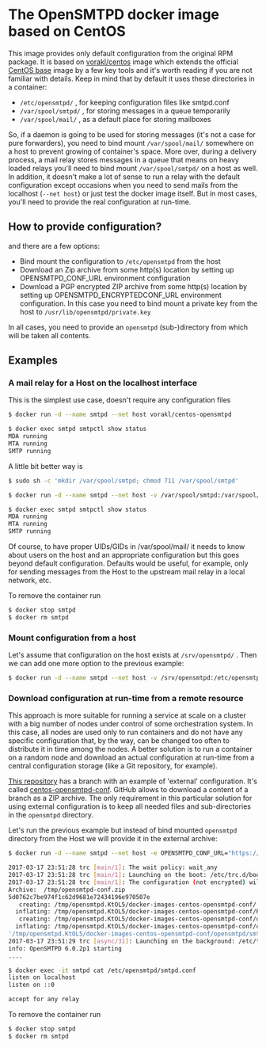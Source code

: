 # The OpenSMTPD docker image based on CentOS

This image provides only default configuration from the original RPM package.
It is based on [vorakl/centos](https://hub.docker.com/r/vorakl/centos/) image which extends the official [CentOS base](https://hub.docker.com/_/centos/) image by a few key tools and it's worth reading if you are not familiar with details.
Keep in mind that by default it uses these directories in a container:

* `/etc/opensmtpd/` , for keeping configuration files like smtpd.conf
* `/var/spool/smtpd/` , for storing messages in a queue temporarily
* `/var/spool/mail/` , as a default place for storing mailboxes

So, if a daemon is going to be used for storing messages (it's not a case for pure forwarders), you need to bind mount `/var/spool/mail/` somewhere on a host to prevent growing of container's space. More over, during a delivery process, a mail relay stores messages in a queue that means on heavy loaded relays you'll need to bind mount `/var/spool/smtpd/` on a host as well. In addition, it doesn't make a lot of sense to run a relay with the default configuration except occasions when you need to send mails from the localhost (`--net host`) or just test the docker image itself. But in most cases, you'll need to provide the real configuration at run-time.

## How to provide configuration?

and there are a few options:

* Bind mount the configuration to `/etc/opensmtpd` from the host
* Download an Zip archive from some http(s) location by setting up OPENSMTPD_CONF_URL environment configuration
* Download a PGP encrypted ZIP archive from some http(s) location by setting up OPENSMTPD_ENCRYPTEDCONF_URL environment configuration. In this case you need to bind mount a private key from the host to `/usr/lib/opensmtpd/private.key`

In all cases, you need to provide an `opensmtpd` (sub-)directory from which will be taken all contents.

## Examples

### A mail relay for a Host on the localhost interface

This is the simplest use case, doesn't require any configuration files

```bash
$ docker run -d --name smtpd --net host vorakl/centos-opensmtpd

$ docker exec smtpd smtpctl show status
MDA running
MTA running
SMTP running
```
A little bit better way is 

```bash
$ sudo sh -c 'mkdir /var/spool/smtpd; chmod 711 /var/spool/smtpd'

$ docker run -d --name smtpd --net host -v /var/spool/smtpd:/var/spool/smtpd -v /var/spool/mail:/var/spool/mail vorakl/centos-opensmtpd

$ docker exec smtpd smtpctl show status
MDA running
MTA running
SMTP running
```
Of course, to have proper UIDs/GIDs in /var/spool/mail/ it needs to know about users on the host and an appropriate configuration but this goes beyond default configuration. Defaults would be useful, for example, only for sending messages from the Host to the upstream mail relay in a local network, etc.

To remove the container run

```bash
$ docker stop smtpd
$ docker rm smtpd
```

### Mount configuration from a host

Let's assume that configuration on the host exists at `/srv/opensmtpd/` . Then we can add one more option to the previous example:

```bash
$ docker run -d --name smtpd --net host -v /srv/opensmtpd:/etc/opensmtpd -v /var/spool/smtpd:/var/spool/smtpd -v /var/spool/mail:/var/spool/mail vorakl/centos-opensmtpd
```

### Download configuration at run-time from a remote resource

This approach is more suitable for running a service at scale on a cluster with a big number of nodes under control of some orchestration system. In this case, all nodes are used only to run containers and do not have any specific configuration that, by the way, can be changed too often to distribute it in time among the nodes. A better solution is to run a container on a random node and download an actual configuration at run-time from a central configuration storage (like a Git repository, for example).

[This repository](https://github.com/vorakl/docker-images) has a branch with an example of 'external' configuration. It's called [centos-opensmtpd-conf](https://github.com/vorakl/docker-images/tree/centos-opensmtpd-conf). GitHub allows to download a content of a branch as a ZIP archive. The only requirement in this particular solution for using external configuration is to keep all needed files and sub-directories in the `opensmtpd` directory.

Let's run the previous example but instead of bind mounted `opensmtpd` directory from the Host we will provide it in the external archive:

```bash
$ docker run -d --name smtpd --net host -e OPENSMTPD_CONF_URL="https://github.com/vorakl/docker-images/archive/centos-opensmtpd-conf.zip" -v /var/spool/smtpd:/var/spool/smtpd -v /var/spool/mail:/var/spool/mail vorakl/centos-opensmtpd

2017-03-17 23:51:28 trc [main/1]: The wait policy: wait_any
2017-03-17 23:51:28 trc [main/1]: Launching on the boot: /etc/trc.d/boot.get-conf
2017-03-17 23:51:28 trc [main/1]: The configuration (not encrypted) will be taken from https://github.com/vorakl/docker-images/archive/centos-opensmtpd-conf.zip
Archive:  /tmp/opensmtpd-conf.zip
5d0762c7be974f1c62d9681e72434196e970507e
   creating: /tmp/opensmtpd.KtOL5/docker-images-centos-opensmtpd-conf/
  inflating: /tmp/opensmtpd.KtOL5/docker-images-centos-opensmtpd-conf/README.md
   creating: /tmp/opensmtpd.KtOL5/docker-images-centos-opensmtpd-conf/opensmtpd/
  inflating: /tmp/opensmtpd.KtOL5/docker-images-centos-opensmtpd-conf/opensmtpd/smtpd.conf
'/tmp/opensmtpd.KtOL5/docker-images-centos-opensmtpd-conf/opensmtpd/smtpd.conf' -> '/etc/opensmtpd/smtpd.conf'
2017-03-17 23:51:29 trc [async/31]: Launching on the background: /etc/trc.d/async.opensmtpd
info: OpenSMTPD 6.0.2p1 starting
....

$ docker exec -it smtpd cat /etc/opensmtpd/smtpd.conf
listen on localhost
listen on ::0

accept for any relay
```

To remove the container run

```bash
$ docker stop smtpd
$ docker rm smtpd
```
